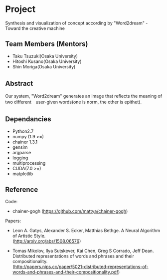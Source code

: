 # Project 
Synthesis and visualization of concept according by "Word2dream"   - Toward the creative machine  

## Team Members (Mentors)
- Taku Tsuzuki(Osaka University)   
- Hitoshi Kusano(Osaka University)  
- Shin Moriga(Osaka University)  

## Abstract　　
Our system, "Word2dream" generates an image that reflects the meaning of two different　user-given words(one is norm, the other is epithet).  

## Dependancies　　
* Python2.7  
* numpy (1.9 >=)  
* chainer 1.3.1  
* gensim  
* argparse  
* logging  
* multiprocessing  
* CUDA(7.0 >=)  
* matplotlib  

## Reference  
Code:  
* chainer-gogh  (https://github.com/mattya/chainer-gogh)

Papers:  
* Leon A. Gatys, Alexander S. Ecker, Matthias Bethge. A Neural Algorithm of Artistic Style.  
(http://arxiv.org/abs/1508.06576)  

* Tomas Mikolov, Ilya Sutskever, Kai Chen, Greg S Corrado, Jeff Dean. Distributed representations of words and phrases and their compositionality.  
(http://papers.nips.cc/paper/5021-distributed-representations-of-words-and-phrases-and-their-compositionality.pdf)  
